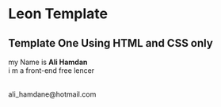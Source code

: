 # Leon Template
## Template One Using HTML and CSS only

my Name is **Ali Hamdan** <br>
i m a front-end free lencer

<br>
ali_hamdane@hotmail.com
